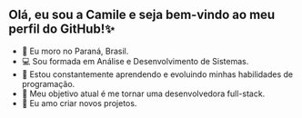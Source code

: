 <h2>Olá, eu sou a Camile e seja bem-vindo ao meu perfil do GitHub!✨</h1>

- 📍 Eu moro no Paraná, Brasil.
- 💻 Sou formada em Análise e Desenvolvimento de Sistemas.
- 🌱 Estou constantemente aprendendo e evoluindo minhas habilidades de programação.
- 🎯 Meu objetivo atual é me tornar uma desenvolvedora full-stack.
- 🚀 Eu amo criar novos projetos.
